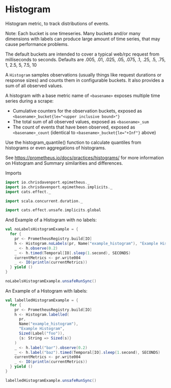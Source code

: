 # Histogram

Histogram metric, to track distributions of events.

Note: Each bucket is one timeseries. Many buckets and/or many dimensions with labels
can produce large amount of time series, that may cause performance problems.

The default buckets are intended to cover a typical web/rpc request from milliseconds to seconds. Defaults are .005, .01, .025, .05, .075, .1, .25, .5, .75, 1, 2.5, 5, 7.5, 10

A `Histogram` samples observations (usually things like request durations or response sizes) and counts them in configurable buckets. It also provides a sum of all observed values.

A histogram with a base metric name of `<basename>` exposes multiple time series during a scrape:

- Cumulative counters for the observation buckets, exposed as `<basename>_bucket{le="<upper inclusive bound>"}`
- The total sum of all observed values, exposed as `<basename>_sum`
- The count of events that have been observed, exposed as `<basename>_count` (identical to `<basename>_bucket{le="+Inf"}` above)

Use the histogram_quantile() function to calculate quantiles from histograms or even aggregations of histograms.

See https://prometheus.io/docs/practices/histograms/ for more information on Histogram and Summary similarities and differences.

Imports

```scala mdoc:silent
import io.chrisdavenport.epimetheus._
import io.chrisdavenport.epimetheus.implicits._
import cats.effect._

import scala.concurrent.duration._

import cats.effect.unsafe.implicits.global
```

And Example of a Histogram with no labels:

```scala mdoc
val noLabelsHistogramExample = {
  for {
    pr <- PrometheusRegistry.build[IO]
    h <- Histogram.noLabels(pr, Name("example_histogram"), "Example Histogram")
    _ <- h.observe(0.2)
    _ <- h.timed(Temporal[IO].sleep(1.second), SECONDS)
    currentMetrics <- pr.write004
    _ <- IO(println(currentMetrics))
  } yield ()
}

noLabelsHistogramExample.unsafeRunSync()
```

An Example of a Histogram with labels:

```scala mdoc
val labelledHistogramExample = {
  for {
    pr <- PrometheusRegistry.build[IO]
    h <- Histogram.labelled(
      pr,
      Name("example_histogram"),
      "Example Histogram",
      Sized(Label("foo")),
      {s: String => Sized(s)}
    )
    _ <- h.label("bar").observe(0.2)
    _ <- h.label("baz").timed(Temporal[IO].sleep(1.second), SECONDS)
    currentMetrics <- pr.write004
    _ <- IO(println(currentMetrics))
  } yield ()
}

labelledHistogramExample.unsafeRunSync()
```
